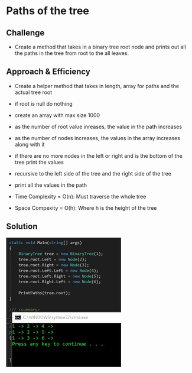 # Paths of the tree


## Challenge
- Create a method that takes in a binary tree root node and prints out all the paths in the tree from root to the all leaves.

## Approach & Efficiency

- Create a helper method that takes in length, array for paths and the actual tree root
- if root is null do nothing
- create an array with max size 1000
- as the number of root value inreases, the value in the path increases 
- as the number of nodes increases, the values in the array increases along with it
- if there are no more nodes in the left or right and is the bottom of the tree print the values
- recursive to the left side of the tree and the right side of the tree
- print all the values in the path

- Time Complexity = O(n): Must traverse the whole tree
- Space Compexity = O(h): Where h is the height of the tree

## Solution
![paths tree](/Assets/TreePaths.jpg)

